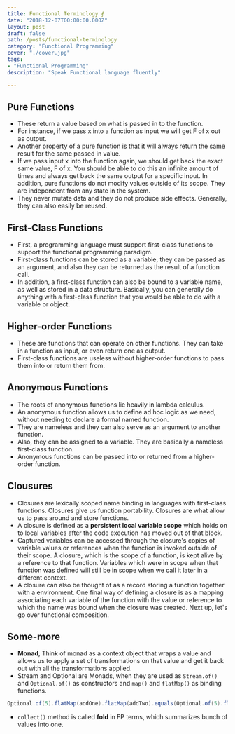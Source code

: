 ```yaml
---
title: Functional Terminology ⨐
date: "2018-12-07T00:00:00.000Z"
layout: post
draft: false
path: /posts/functional-terminology
category: "Functional Programming"
cover: "./cover.jpg"
tags:
- "Functional Programming"
description: "Speak Functional language fluently"

---
```


## Pure Functions

- These return a value based on what is passed in to the function.
- For instance, if we pass x into a function as input we will get F of x out as output.
- Another property of a pure function is that it will always return the same result for the same passed in value.
- If we pass input x into the function again, we should get back the exact same value, F of x. You should be able to do
  this an infinite amount of times and always get back the same output for a specific input. In addition, pure functions
  do not modify values outside of its scope. They are independent from any state in the system.
- They never mutate data and they do not produce side effects. Generally, they can also easily be reused.

## First-Class Functions

- First, a programming language must support first-class functions to support the functional programming
  paradigm.
- First-class functions can be stored as a variable, they can be passed as an argument, and also they can be returned as
  the result of a function call.
- In addition, a first-class function can also be bound to a variable name, as well as stored in a data structure.
  Basically, you can generally do anything with a first-class function that you would be able to do with a variable or
  object.

## Higher-order Functions

- These are functions that can operate on other functions. They can take in a function as input, or even return one as
  output.
- First-class functions are useless without higher-order functions to pass them into or return them from.

## Anonymous Functions

- The roots of anonymous functions lie heavily in lambda calculus.
- An anonymous function allows us to define ad hoc logic as we need, without needing to declare a formal named function.
- They are nameless and they can also serve as an argument to another function.
- Also, they can be assigned to a variable. They are basically a nameless first-class function.
- Anonymous functions can be passed into or returned from a higher-order function.

## Clousures

- Closures are lexically scoped name binding in languages with first-class functions. Closures give us function
  portability. Closures are what allow us to pass around and store functions.
- A closure is defined as a **persistent local variable scope** which holds on to local variables after the code
  execution has moved out of that block.
- Captured variables can be accessed through the closure's copies of variable values or references when the function is
  invoked outside of their scope. A closure, which is the scope of a function, is kept alive by a reference to that
  function. Variables which were in scope when that function was defined will still be in scope when we call it later in
  a different context.
- A closure can also be thought of as a record storing a function together with a environment. One final way of defining
  a closure is as a mapping associating each variable of the function with the value or reference to which the name was
  bound when the closure was created. Next up, let's go over functional composition.

## Some-more

- **Monad**, Think of monad as a context object that wraps a value and allows us to apply a set of transformations on
  that value and get it back out with all the transformations applied.
- Stream and Optional are Monads, when they are used as `Stream.of()` and `Optional.of()` as constructors and `map()`
  and `flatMap()` as binding functions.

```java:title=OptionalMonad.java
Optional.of(5).flatMap(addOne).flatMap(addTwo).equals(Optional.of(5).flatMap(addThree));
```

- `collect()` method is called **fold** in FP terms, which summarizes bunch of values into one.
